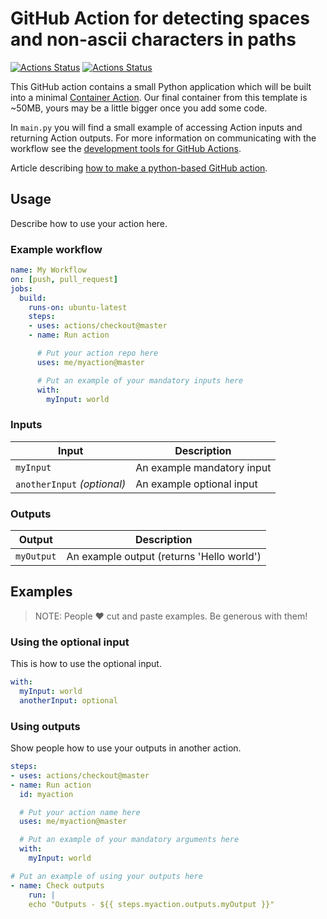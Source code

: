 # GitHub Action for detecting spaces and non-ascii characters in paths

[![Actions Status](https://github.com/arnesor/gha-path-checker/workflows/Lint/badge.svg)](https://github.com/arnesor/gha-path-checker/actions)
[![Actions Status](https://github.com/arnesor/gha-path-checker/workflows/Integration%20Test/badge.svg)](https://github.com/arnesor/gha-path-checker/actions)

This GitHub action contains a small Python application which will be built into a minimal [Container Action](https://help.github.com/en/actions/automating-your-workflow-with-github-actions/creating-a-docker-container-action). Our final container from this template is ~50MB, yours may be a little bigger once you add some code.

In `main.py` you will find a small example of accessing Action inputs and returning Action outputs. For more information on communicating with the workflow see the [development tools for GitHub Actions](https://help.github.com/en/actions/automating-your-workflow-with-github-actions/development-tools-for-github-actions).

Article describing [how to make a python-based GitHub action](https://jacobtomlinson.dev/posts/2019/creating-github-actions-in-python/).

## Usage

Describe how to use your action here.

### Example workflow

```yaml
name: My Workflow
on: [push, pull_request]
jobs:
  build:
    runs-on: ubuntu-latest
    steps:
    - uses: actions/checkout@master
    - name: Run action

      # Put your action repo here
      uses: me/myaction@master

      # Put an example of your mandatory inputs here
      with:
        myInput: world
```

### Inputs

| Input                                             | Description                                        |
|------------------------------------------------------|-----------------------------------------------|
| `myInput`  | An example mandatory input    |
| `anotherInput` _(optional)_  | An example optional input    |

### Outputs

| Output                                             | Description                                        |
|------------------------------------------------------|-----------------------------------------------|
| `myOutput`  | An example output (returns 'Hello world')    |

## Examples

> NOTE: People ❤️ cut and paste examples. Be generous with them!

### Using the optional input

This is how to use the optional input.

```yaml
with:
  myInput: world
  anotherInput: optional
```

### Using outputs

Show people how to use your outputs in another action.

```yaml
steps:
- uses: actions/checkout@master
- name: Run action
  id: myaction

  # Put your action name here
  uses: me/myaction@master

  # Put an example of your mandatory arguments here
  with:
    myInput: world

# Put an example of using your outputs here
- name: Check outputs
    run: |
    echo "Outputs - ${{ steps.myaction.outputs.myOutput }}"
```